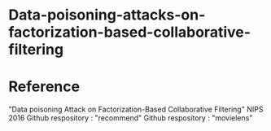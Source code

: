 # Data-poisoning-attacks-on-factorization-based-collaborative-filtering
# Reference
"Data poisoning Attack on Factorization-Based Collaborative Filtering" NIPS 2016
Github respository : "recommend"
Github respository : "movielens"
